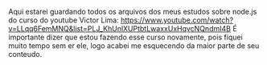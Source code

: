 Aqui estarei guardando todos os arquivos dos meus estudos sobre node.js do curso do youtube Victor Lima: https://www.youtube.com/watch?v=LLqq6FemMNQ&list=PLJ_KhUnlXUPtbtLwaxxUxHqvcNQndmI4B
É importante dizer que estou fazendo esse curso novamente, pois fiquei muito tempo sem er ele, 
logo acabei me esquecendo da maior parte de seu conteudo. 